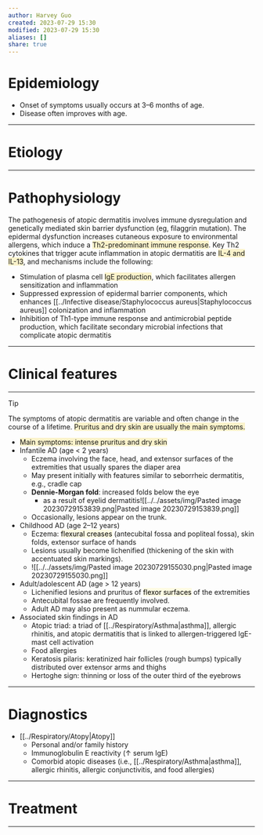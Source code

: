 ```yaml
---
author: Harvey Guo
created: 2023-07-29 15:30
modified: 2023-07-29 15:30
aliases: []
share: true
---
```

# Epidemiology
- Onset of symptoms usually occurs at 3–6 months of age. 
- Disease often improves with age.

---
# Etiology


---
# Pathophysiology
The pathogenesis of atopic dermatitis involves immune dysregulation and genetically mediated skin barrier dysfunction (eg, filaggrin mutation).  The epidermal dysfunction increases cutaneous exposure to environmental allergens, which induce a <span style="background:rgba(240, 200, 0, 0.2)">Th2-predominant immune response</span>.  Key Th2 cytokines that trigger acute inflammation in atopic dermatitis are <span style="background:rgba(240, 200, 0, 0.2)">IL-4 and IL-13</span>, and mechanisms include the following:
- Stimulation of plasma cell <span style="background:rgba(240, 200, 0, 0.2)">IgE production</span>, which facilitates allergen sensitization and inflammation
- Suppressed expression of epidermal barrier components, which enhances [[../Infective disease/Staphylococcus aureus|Staphylococcus aureus]] colonization and inflammation
- Inhibition of Th1-type immune response and antimicrobial peptide production, which facilitate secondary microbial infections that complicate atopic dermatitis

---
# Clinical features
---
>[!tip] 
>The symptoms of atopic dermatitis are variable and often change in the course of a lifetime. <span style="background:rgba(240, 200, 0, 0.2)">Pruritus and dry skin are usually the main symptoms.</span>

- <span style="background:rgba(240, 200, 0, 0.2)">Main symptoms: intense pruritus and dry skin </span>
- Infantile AD (age < 2 years)
	- Eczema involving the face, head, and extensor surfaces of the extremities that usually spares the diaper area 
	- May present initially with features similar to seborrheic dermatitis, e.g., cradle cap
	- **Dennie-Morgan fold**: increased folds below the eye 
		- as a result of eyelid dermatitis![[../../assets/img/Pasted image 20230729153839.png|Pasted image 20230729153839.png]]
	- Occasionally, lesions appear on the trunk. 
- Childhood AD (age 2–12 years)
	- Eczema: <mark style="background: #FFF3A34A;">flexural creases</mark> (antecubital fossa and popliteal fossa), skin folds, extensor surface of hands 
	- Lesions usually become lichenified (thickening of the skin with accentuated skin markings).
	- ![[../../assets/img/Pasted image 20230729155030.png|Pasted image 20230729155030.png]]
- Adult/adolescent AD (age > 12 years)
	- Lichenified lesions and pruritus of <mark style="background: #FFF3A34A;">flexor surfaces</mark> of the extremities 
	- Antecubital fossae are frequently involved. 
	- Adult AD may also present as nummular eczema.
- Associated skin findings in AD
	- Atopic triad: a triad of [[../Respiratory/Asthma|asthma]], allergic rhinitis, and atopic dermatitis that is linked to allergen-triggered IgE-mast cell activation
	- Food allergies
	- Keratosis pilaris: keratinized hair follicles (rough bumps) typically distributed over extensor arms and thighs
	- Hertoghe sign: thinning or loss of the outer third of the eyebrows
 
---
# Diagnostics
- [[../Respiratory/Atopy|Atopy]]
	- Personal and/or family history
	- Immunoglobulin E reactivity (↑ serum IgE) 
	- Comorbid atopic diseases (i.e., [[../Respiratory/Asthma|asthma]], allergic rhinitis, allergic conjunctivitis, and food allergies)

---
# Treatment


---
